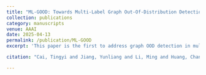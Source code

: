 ```yaml
---
title: "ML-GOOD: Towards Multi-Label Graph Out-Of-Distribution Detection"
collection: publications
category: manuscripts
venue: AAAI
date: 2025-04-13
permalink: /publication/ML-GOOD
excerpt: 'This paper is the first to address graph OOD detection in multi-label classification by leveraging energy functions, demonstrating improved performance across diverse datasets.'

citation: "Cai, Tingyi and Jiang, Yunliang and Li, Ming and Huang, Changqin and Wang, Yi and Huang, Qionghao. ML-GOOD: Towards Multi-Label Graph Out-Of-Distribution Detection. AAAI, 2025."

---
```

